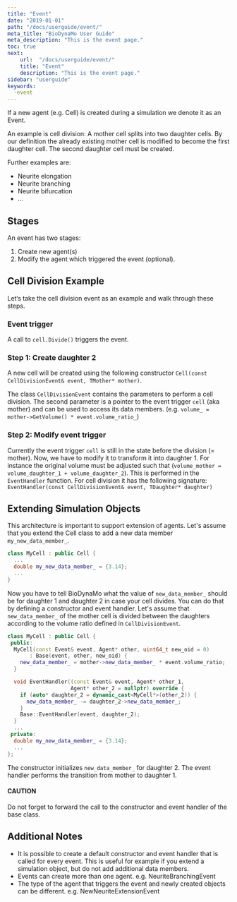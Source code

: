 ```yaml
---
title: "Event"
date: "2019-01-01"
path: "/docs/userguide/event/"
meta_title: "BioDynaMo User Guide"
meta_description: "This is the event page."
toc: true
next:
    url:  "/docs/userguide/event/"
    title: "Event"
    description: "This is the event page."
sidebar: "userguide"
keywords:
  -event
---
```


If a new agent (e.g. Cell) is created during a simulation we denote
it as an Event.

An example is cell division: A mother cell splits into two daughter cells. By
our definition the already existing mother cell is modified to become the first
daughter cell. The second daughter cell must be created.

Further examples are:

  * Neurite elongation
  * Neurite branching
  * Neurite bifurcation
  * ...

## Stages
An event has two stages:

  1. Create new agent(s)
  2. Modify the agent which triggered the event (optional).

## Cell Division Example

Let‘s take the cell division event as an example and walk through these steps.

### Event trigger

A call to `cell.Divide()` triggers the event.

### Step 1: Create daughter 2

A new cell will be created using the following constructor
`Cell(const CellDivisionEvent& event, TMother* mother)`.

The class `CellDivisionEvent` contains the parameters to perform a cell division.
The second parameter is a pointer to the event trigger `cell` (aka mother) and
can be used to access its data members. (e.g. `volume_ = mother->GetVolume() * event.volume_ratio_`)

### Step 2: Modify event trigger

Currently the event trigger `cell` is still in the state before the division (= mother).
Now, we have to modify it to transform it into daughter 1.
For instance the original volume must be adjusted such that (`volume_mother = volume_daughter_1 + volume_daughter_2`).
This is performed in the `EventHandler` function. For cell division it has
the following signature:
`EventHandler(const CellDivisionEvent& event, TDaughter* daughter)`

<!-- TODO events and behaviors -->

## Extending Simulation Objects

This architecture is important to support extension of agents.
Let's assume that you extend the Cell class to add a new data member
`my_new_data_member_`.

```cpp
class MyCell : public Cell {
  ...
  double my_new_data_member_ = {3.14};
  ...
}
```

Now you have to tell BioDynaMo what the value of `new_data_member_` should be
for daughter 1 and daughter 2 in case your cell divides. You can do that by
defining a constructor and event handler. Let's assume that `new_data_member_`
of the mother cell is divided between the daughters according to the volume
ratio defined in `CellDivisionEvent`.

```cpp
class MyCell : public Cell {
 public:
  MyCell(const Event& event, Agent* other, uint64_t new_oid = 0)
       : Base(event, other, new_oid) {
    new_data_member_ = mother->new_data_member_ * event.volume_ratio;
  }

  void EventHandler((const Event& event, Agent* other_1,
                    Agent* other_2 = nullptr) override {
    if (auto* daughter_2 = dynamic_cast<MyCell*>(other_2)) {
      new_data_member_ -= daughter_2->new_data_member_;
    }
    Base::EventHandler(event, daughter_2);
  }
  ...
 private:
  double my_new_data_member_ = {3.14};
  ...
};
```

The constructor initializes `new_data_member_` for daughter 2.
The event handler performs the transition from mother to daughter 1.

<a class="sbox" target="_blank" rel="noopener">
    <div class="sbox-content">
      <h4><b>CAUTION</b></h4>
      <p>Do not forget to forward the call to the constructor and event handler of the base class.
    </p>
    </div>
</a>

<!-- TODO explain default event handler and ctors -->

## Additional Notes

  * It is possible to create a default constructor and event handler that is
    called for every event. This is useful for example if you extend a simulation
    object, but do not add additional data members.
  * Events can create more than one agent. e.g. NeuriteBranchingEvent
  * The type of the agent that triggers the event and newly created
    objects can be different. e.g. NewNeuriteExtensionEvent

